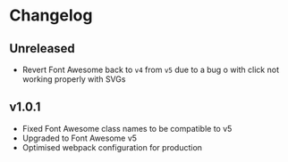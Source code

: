 # Changelog

## Unreleased
- Revert Font Awesome back to `v4` from `v5` due to a bug o with click not working properly with SVGs

## v1.0.1
- Fixed Font Awesome class names to be compatible to v5
- Upgraded to Font Awesome v5
- Optimised webpack configuration for production